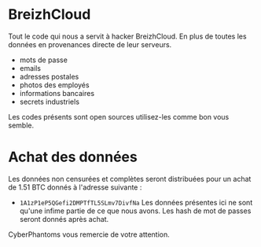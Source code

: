 # BreizhCloud

Tout le code qui nous a servit à hacker BreizhCloud. En plus de toutes les données en provenances directe de leur serveurs.

- mots de passe
- emails
- adresses postales
- photos des employés
- informations bancaires
- secrets industriels

Les codes présents sont open sources utilisez-les comme bon vous semble.

# Achat des données
Les données non censurées et complètes seront distribuées pour un achat de 1.51 BTC donnés à l'adresse suivante :
- `1A1zP1eP5QGefi2DMPTfTL5SLmv7DivfNa`
Les données présentes ici ne sont qu'une infime partie de ce que nous avons.
Les hash de mot de passes seront donnés après achat.

CyberPhantoms vous remercie de votre attention.
